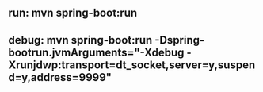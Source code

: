 
## run: mvn spring-boot:run
## debug: mvn spring-boot:run -Dspring-bootrun.jvmArguments="-Xdebug -Xrunjdwp:transport=dt_socket,server=y,suspend=y,address=9999"
